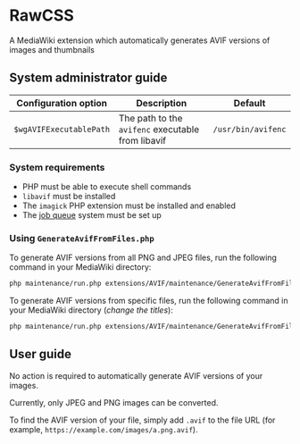 # RawCSS

A MediaWiki extension which automatically generates AVIF versions of images and thumbnails

## System administrator guide

|  Configuration option   | Description                                       | Default            |
|:-----------------------:|---------------------------------------------------|--------------------|
| `$wgAVIFExecutablePath` | The path to the `avifenc` executable from libavif | `/usr/bin/avifenc` |

### System requirements

- PHP must be able to execute shell commands
- `libavif` must be installed
- The `imagick` PHP extension must be installed and enabled
- The [job queue](https://www.mediawiki.org/wiki/Manual:Job_queue) system must be set up

### Using `GenerateAvifFromFiles.php`

To generate AVIF versions from all PNG and JPEG files, run the following command in your MediaWiki directory:

```bash
php maintenance/run.php extensions/AVIF/maintenance/GenerateAvifFromFiles.php
```

To generate AVIF versions from specific files, run the following command in your MediaWiki directory (*change the titles*):

```bash
php maintenance/run.php extensions/AVIF/maintenance/GenerateAvifFromFiles.php --titles=A.png,B.jpeg,C.jpg
```

## User guide

No action is required to automatically generate AVIF versions of your images.

Currently, only JPEG and PNG images can be converted.

To find the AVIF version of your file, simply add `.avif` to the file URL (for example, `https://example.com/images/a.png.avif`).
